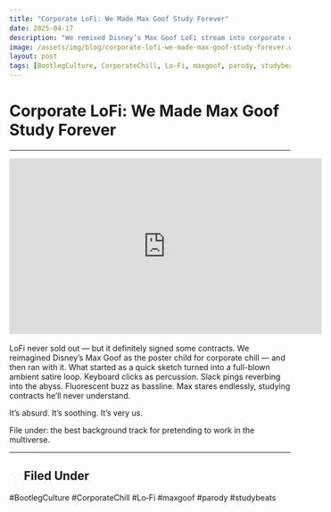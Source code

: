 ```yaml
---
title: "Corporate LoFi: We Made Max Goof Study Forever"
date: 2025-04-17
description: "We remixed Disney’s Max Goof LoFi stream into corporate chill satire."
image: /assets/img/blog/corporate-lofi-we-made-max-goof-study-forever.webp
layout: post
tags: [BootlegCulture, CorporateChill, Lo-Fi, maxgoof, parody, studybeats]
---
```


# Corporate LoFi: We Made Max Goof Study Forever

---
<iframe width="560" height="315" src="https://www.youtube.com/embed/vLoP_GAhjEc?si=FW1TKFcU1bvuGyVX" title="YouTube video player" frameborder="0" allow="accelerometer; autoplay; clipboard-write; encrypted-media; gyroscope; picture-in-picture; web-share" referrerpolicy="strict-origin-when-cross-origin" allowfullscreen></iframe>

<p>LoFi never sold out — but it definitely signed some contracts. We reimagined Disney’s Max Goof as the poster child for corporate chill — and then ran with it. What started as a quick sketch turned into a full-blown ambient satire loop. Keyboard clicks as percussion. Slack pings reverbing into the abyss. Fluorescent buzz as bassline. Max stares endlessly, studying contracts he’ll never understand.</p>
<p>It’s absurd. It’s soothing. It’s very us.</p>
<p>File under: the best background track for pretending to work in the multiverse.</p>

---

## <img src="/assets/icons/cube.svg" alt="Cube icon" style="width: 1em; vertical-align: middle;" /> Filed Under
#BootlegCulture #CorporateChill #Lo‑Fi #maxgoof #parody #studybeats
